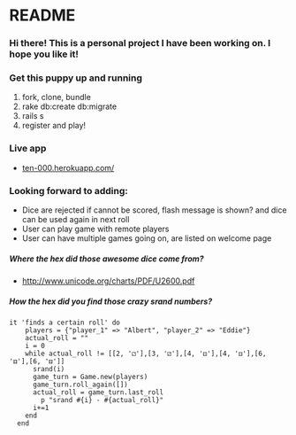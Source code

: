 # README

### Hi there! This is a personal project I have been working on. I hope you like it!

### Get this puppy up and running
1. fork, clone, bundle
1. rake db:create db:migrate
1. rails s
1. register and play!

### Live app
* [ten-000.herokuapp.com/](http://ten-000.herokuapp.com/)

### Looking forward to adding:
* Dice are rejected if cannot be scored, flash message is shown? and dice can be used again in next roll
* User can play game with remote players
* User can have multiple games going on, are listed on welcome page

##### Where the hex did those awesome dice come from?
* http://www.unicode.org/charts/PDF/U2600.pdf

##### How the hex did you find those crazy srand numbers?

    it 'finds a certain roll' do
        players = {"player_1" => "Albert", "player_2" => "Eddie"}
        actual_roll = ""
        i = 0
        while actual_roll != [[2, '⚁'],[3, '⚂'],[4, '⚃'],[4, '⚃'],[6, '⚅'],[6, '⚅']]
          srand(i)
          game_turn = Game.new(players)
          game_turn.roll_again([])
          actual_roll = game_turn.last_roll
            p "srand #{i} - #{actual_roll}"
          i+=1
        end
      end
